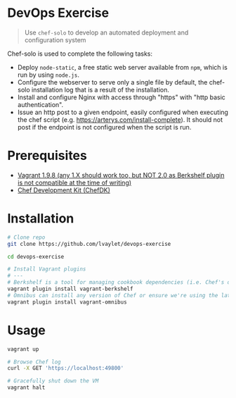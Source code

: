 # DevOps Exercise

> Use `chef-solo` to develop an automated deployment and configuration system

Chef-solo is used to complete the following tasks:
- Deploy `node-static`, a free static web server available from `npm`, which is run by using `node.js`.
- Configure the webserver to serve only a single file by default, the chef-solo installation log that is a result of the installation.
- Install and configure Nginx with access through "https" with "http basic authentication".
- Issue an http post to a given endpoint, easily
configured when executing the chef script (e.g. https://arterys.com/install-complete). It should not
post if the endpoint is not configured when the script is run.

# Prerequisites
- [Vagrant 1.9.8 (any 1.X should work too, but NOT 2.0 as Berkshelf plugin is not compatible at the time of writing)](https://releases.hashicorp.com/vagrant/1.9.8/)
- [Chef Development Kit (ChefDK)](https://downloads.chef.io/chefdk)

# Installation

```bash
# Clone repo
git clone https://github.com/lvaylet/devops-exercise

cd devops-exercise

# Install Vagrant plugins
# ---
# Berkshelf is a tool for managing cookbook dependencies (i.e. Chef's dependency management system).
vagrant plugin install vagrant-berkshelf
# Omnibus can install any version of Chef or ensure we're using the latest one.
vagrant plugin install vagrant-omnibus
```

# Usage

```bash
vagrant up

# Browse Chef log
curl -X GET 'https://localhost:49800'

# Gracefully shut down the VM
vagrant halt
```
